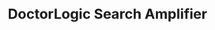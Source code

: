 ---
layout: components
title: DoctorLogic Search Amplifier
description: "Search Amplifier amplifies your entire brand through the best-in-class medical SEO strategies. From local and long-tail keyword targeting, local listing management, and structured data DoctorLogic focuses on delivering visitors that convert into patients."
meta_image: "/img/meta/content-multiplier.jpg"
gsap: true
custom_js: search-amplifier
page_class:
- class: search-amplifier
product: "search amplifier"
permalink: "/products/search-amplifier"
hs_form_id: "75c57a13-9090-4db1-acd0-be51d1a76f7e"
page_sections:
- component: hero-1
  component_css: hero
  class: search-amplifier-hero
  headline: "Amplify Your Practice with Medical SEO"
  text: "Medical practices aspire to dominate their local market and be top of Google. With our proven experience executing Medical SEO strategies, your website will receive an increase in website traffic, which will result in new patient visits and increase in revenue."
  btn:
  img: "/img/products/search-amplifier/hero-img.svg"
- component: image-group
  component_css: image-group
  class: search-amplifier__image-group--1
  headline: "Target Over 50,000 Keywords"
  text: "Ranking on the first page of search engines, significantly increases being found. Your website will be optimized to help search engines identify your site as relevant to specific keywords. While our competitors struggle to target 100 keywords, our platform uses Keyword Science, Machine Learning, Artificial Intelligence (AI) and Big Data Analytics to target over 50,000 keywords."
  btn:
  items:
  - class: image-group__image--1
    img: true
    src: /img/products/search-amplifier/keyword-page.jpg
    alt-text: "Keywords"
  - class: image-group__image--2
    img: true
    src: /img/products/search-amplifier/keyword-patterns-1.svg
    alt-text: "Keyword Patterns"
  - class: image-group__image--3
    img: true
    src: /img/products/search-amplifier/keyword-patterns-2.svg
    alt-text: "Keyword Focus"
  - class: image-group__image--4
    img: true
    src: /img/products/search-amplifier/keyword-patterns-3.svg
    alt-text: "Keyword Building"
- component: callout-headline
  component_css: callout-headline
  class: callout-headline__search
  headline: "<span>93%</span> of online experiences begin with a search engine"
  source: Google
- component: feature-1
  component_css: feature
  class: search-amplifier__feature--1
  headline: "Improve Online Visibility"
  text: "Customers are searching online for medical providers near them. Local SEO requires a strategic and targeted approach. We’ll optimize and manage your practice and provider profiles across the web, including local directories such as Google Business, Google Maps, Facebook, Yelp, and other online local directories."
  btn:
  img: "/img/products/search-amplifier/online-visibility.jpg"
  img_alignment: "Left"
- component: text-component
  component_css: text-component
  class: search-amplifier__text-component--1
  headline: 
  - headline: "SEO Best Practices"
  text: "Your website is the foundation of your digital marketing strategy. If the foundation is not stable, everything built on it will fall. We remove the complexity for your practice. Our team of <Medical SEO> experts deploy a variety of best practices to maintain and improve your search engine rankings, such as structured data, page speed, tag management, image optimization, and alt tag."
  btn:
- component: feature-1
  component_css: feature
  class: content-multiplier__feature--2
  headline: "Track SEO Performance<sup>Beta</sup>"
  text: "If you’re new to SEO, you’re going to feel a little uncertain. Transparency is key to any successful partnership. With DoctorLogic, you know exactly the ROI on your SEO efforts. Our SEO Performance Dashboard gives you real-time insights into keywords, Google search result rankings, and the value of your keyword rankings."
  btn:
  img: "/img/products/search-amplifier/seo-performance.jpg"
  img_alignment: "Right"
- component: text-component
  component_css: text-component
  class: search-amplifier__text-component--2
  text: "With over 15 years of experience executing successful SEO campaigns, Search Amplifier amplifies your entire brand through best-in-class medical SEO strategies. From local and long-tail keyword targeting, local listing management, and structured data, DoctorLogic focuses on delivering visitors that convert into patients."
  btn:
  - data-scroll: true
    btn-label: Get Started
    btn-link: "#scroll-point"

---